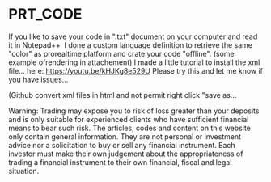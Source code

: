 # PRT_CODE
If you like to save your code in ".txt" document on your computer and read it in Notepad++  I done a custom language definition to retrieve the same "color" as prorealtime platform and crate your code "offline". (some example ofrendering in attachement)
I made a little tutorial to install the xml file... here: https://youtu.be/kHJKg8e529U
Please try this and let me know if you have issues...

(Github convert xml files in html and not permit right click "save as...

Warning: Trading may expose you to risk of loss greater than your deposits and is only suitable for experienced clients who have sufficient financial means to bear such risk. The articles, codes and content on this website only contain general information. They are not personal or investment advice nor a solicitation to buy or sell any financial instrument. Each investor must make their own judgement about the appropriateness of trading a financial instrument to their own financial, fiscal and legal situation.

